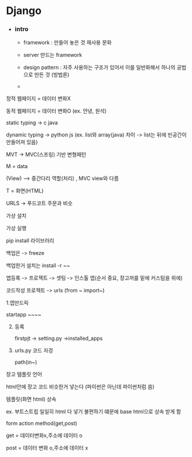 # Django

* ### intro
  
  * framework :  만들어 놓은 것 재사용 문화
  
  * server 만드는 framework
  
  * design pattern : 자주 사용하는 구조가 있어서 이를 일반화해서 하나의 공법으로 만든 것 (방법론)
  
  * 

정적 웹페이지 = 데이터 변화X

동적 웹페이지 = 데이터 변화O  (ex. 안녕, 원석)

static typing -> c java

dynamic typing -> python js (ex. list와 array(java) 차이 -> list는 뒤에 빈공간이 만들어져 있음)

MVT -> MVC(스프링) 기반 변형패턴

M = data

(View) --> 중간다리 역할(처리) , MVC view와 다름

T = 화면(HTML)

URLS -> 푸드코트 주문과 비슷

가상 설치

가상 실행

pip install 라이브러리

백업은 -> freeze

백업한거 설치는 install -r ~~

앱등록 ->  프로젝트 -> 셋팅 -> 인스톨 앱(순서 중요, 장고꺼를 밑에 커스텀을 위에)

코드작성 프로젝트 -> urls (from ~ import~)

1.앱만드릭

startapp ~~~~

2. 등록
   
   firstpjt -> setting.py ->installed_apps

3. urls.py 코드 자겅
   
   path(in~)

장고 템플릿 언어

html안에 장고 코드 비슷한거 넣는다 (파이썬은 아닌데 파이썬처럼 씀)

템플릿(화면 html) 상속

ex. 부트스트립 일일히 html 다 넣기 불편하기 떄문에 base html으로 상속 받게 함

form action method(get,post)

get = 데이터변화x,주소에 데이터 o

post = 데이터 변화 o,주소에 데이터 x
